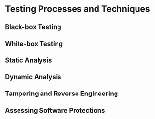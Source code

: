 # Testing Processes and Techniques

## Black-box Testing

## White-box Testing

## Static Analysis

## Dynamic Analysis

## Tampering and Reverse Engineering

## Assessing Software Protections
